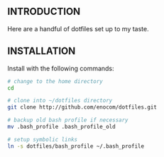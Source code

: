 INTRODUCTION
------------

Here are a handful of dotfiles set up to my taste.

INSTALLATION
------------

Install with the following commands:

``` bash
# change to the home directory
cd

# clone into ~/dotfiles directory
git clone http://github.com/enocom/dotfiles.git

# backup old bash profile if necessary
mv .bash_profile .bash_profile_old

# setup symbolic links
ln -s dotfiles/bash_profile ~/.bash_profile
```
